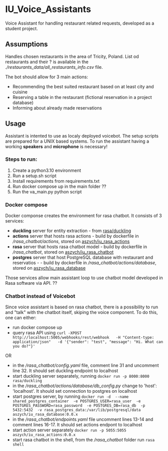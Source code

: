 # IU_Voice_Assistants

Voice Assistant for handling restaurant related requests, developed as a student project. 

## Assumptions

Handles chosen restaurants in the area of Tricity, Poland. List od restaurants and their ? is available in the *./restaurants_data/all_restaurants_info.csv* file. 

The bot should allow for 3 main actions:
* Recommending the best suited restaurant based on at least city and cuisine
* Reserving a table in the restaurant (fictional reservation in a project database)
* Informing about already made reservations 


## Usage

Assistant is intented to use as localy deployed voicebot. The setup scripts are prepared for a UNIX based systems. To run the assistant having a working **speakers** and **microphone** is necessary! 

### Steps to run:
1. Create a python3.10 environment 
2. Run a setup.sh script
3. Install requirements from requirements.txt
4. Run docker compose up in the main folder ??
5. Run the va_main.py python script

### Docker compose 
Docker componse creates the environment for rasa chatbot. It consists of 3 services:
* **duckling** server for entity extraction - from [rasa/duckling](https://hub.docker.com/r/rasa/duckling) 
* **actions** server that hosts rasa actions - build by dockerfile in */rasa_chatbot/actions*, stored on [aszych/iu_rasa_actions](https://hub.docker.com/repository/docker/aszych/iu_rasa_chatbot/general)
* **rasa** server that hosts rasa chatbot model - build by dockerfile in */rasa_chatbot*, stored on [aszych/iu_rasa_chatbot](https://hub.docker.com/repository/docker/aszych/iu_rasa_actions/general)
* **postgres** server that host PostgreSQL database with restaurant and reservatios - - build by dockerfile in */rasa_chatbot/actions/database*, stored on [aszych/iu_rasa_database](https://hub.docker.com/repository/docker/aszych/iu_rasa_database/general)

Those services allow main assistant loop to use chatbot model developed in Rasa software via API. ??

### Chatbot instead of Voicebot 

Since voice assistant is based on rasa chatbot, there is a possibility to run and "talk" with the chatbot itself, skiping the voice component. To do this, one can either:
* run docker compose up
* query rasa API using ```curl -XPOST http://localhost:5005/webhooks/rest/webhook   -H "Content-type: application/json"   -d '{"sender": "test", "message": "Hi. What can you do?"}'```

OR 

* in the */rasa_chatbot/config.yaml* file, comment line 31 and uncomment line 32. It should set duckling endpoint to localhost 
* start duckling server separately, running `docker run -p 8000:8000 rasa/duckling`
* in the */rasa_chatbot/actions/database/db_config.py* change to 'host': 'localhost'. It should set connection to postgres on localhost  
* start postgres server, by running 
        `docker run -d 
        --name shared_postgres_container 
        -e POSTGRES_USER=rasa_user 
        -e POSTGRES_PASSWORD=rasa_password 
        -e POSTGRES_DB=rasa_db 
        -p 5432:5432 
        -v rasa_postgres_data:/var/lib/postgresql/data 
        aszych/iu_rasa_database:0.0.x`
* in the */rasa_chatbot/endpoints.yaml* file uncomment lines 13-14 and comment lines 16-17. It should set actions endpont to localhost
* start action server separately `docker run -p 5055:5055 aszych/iu_rasa_actions:0.0.x`
* start rasa chatbot in the shell, from the */rasa_chatbot* folder run `rasa shell`

[comment]: <> (# Workflow - description)